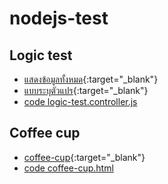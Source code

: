 # nodejs-test

## Logic test
- [แสดงข้อมูลทั้งหมด](https://nodejs-test-one.vercel.app/logic-test/){:target="_blank"}
- [แบบระบุตัวแปร](https://nodejs-test-one.vercel.app/logic-test/?name=Somchai&surname=Thomson&gender=M&birthDate=1/1/1990){:target="_blank"}
- [code logic-test.controller.js](https://github.com/tempKaew/nodejs-test/blob/main/src/controllers/logic-test.controller.js)

## Coffee cup
- [coffee-cup](https://nodejs-test-one.vercel.app/coffee-cup){:target="_blank"}
- [code coffee-cup.html](https://github.com/tempKaew/nodejs-test/blob/main/src/view/coffee-cup.html)